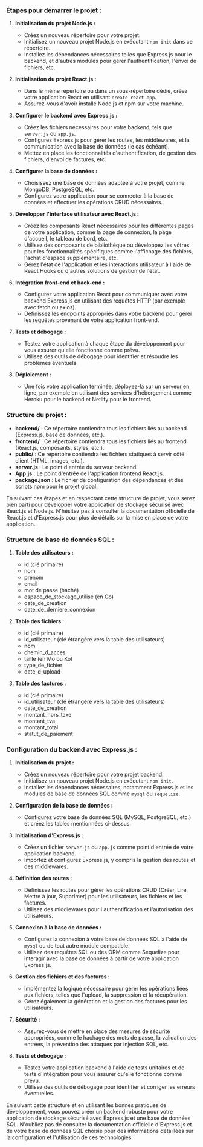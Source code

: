 
### Étapes pour démarrer le projet :

1. **Initialisation du projet Node.js :**
   - Créez un nouveau répertoire pour votre projet.
   - Initialisez un nouveau projet Node.js en exécutant `npm init` dans ce répertoire.
   - Installez les dépendances nécessaires telles que Express.js pour le backend, et d'autres modules pour gérer l'authentification, l'envoi de fichiers, etc.

2. **Initialisation du projet React.js :**
   - Dans le même répertoire ou dans un sous-répertoire dédié, créez votre application React en utilisant `create-react-app`.
   - Assurez-vous d'avoir installé Node.js et npm sur votre machine.

3. **Configurer le backend avec Express.js :**
   - Créez les fichiers nécessaires pour votre backend, tels que `server.js` ou `app.js`.
   - Configurez Express.js pour gérer les routes, les middlewares, et la communication avec la base de données (le cas échéant).
   - Mettez en place les fonctionnalités d'authentification, de gestion des fichiers, d'envoi de factures, etc.

4. **Configurer la base de données :**
   - Choisissez une base de données adaptée à votre projet, comme MongoDB, PostgreSQL, etc.
   - Configurez votre application pour se connecter à la base de données et effectuer les opérations CRUD nécessaires.

5. **Développer l'interface utilisateur avec React.js :**
   - Créez les composants React nécessaires pour les différentes pages de votre application, comme la page de connexion, la page d'accueil, le tableau de bord, etc.
   - Utilisez des composants de bibliothèque ou développez les vôtres pour les fonctionnalités spécifiques comme l'affichage des fichiers, l'achat d'espace supplémentaire, etc.
   - Gérez l'état de l'application et les interactions utilisateur à l'aide de React Hooks ou d'autres solutions de gestion de l'état.

6. **Intégration front-end et back-end :**
   - Configurez votre application React pour communiquer avec votre backend Express.js en utilisant des requêtes HTTP (par exemple avec fetch ou axios).
   - Définissez les endpoints appropriés dans votre backend pour gérer les requêtes provenant de votre application front-end.

7. **Tests et débogage :**
   - Testez votre application à chaque étape du développement pour vous assurer qu'elle fonctionne comme prévu.
   - Utilisez des outils de débogage pour identifier et résoudre les problèmes éventuels.

8. **Déploiement :**
   - Une fois votre application terminée, déployez-la sur un serveur en ligne, par exemple en utilisant des services d'hébergement comme Heroku pour le backend et Netlify pour le frontend.

### Structure du projet :

- **backend/** : Ce répertoire contiendra tous les fichiers liés au backend (Express.js, base de données, etc.).
- **frontend/** : Ce répertoire contiendra tous les fichiers liés au frontend (React.js, composants, styles, etc.).
- **public/** : Ce répertoire contiendra les fichiers statiques à servir côté client (HTML, images, etc.).
- **server.js** : Le point d'entrée du serveur backend.
- **App.js** : Le point d'entrée de l'application frontend React.js.
- **package.json** : Le fichier de configuration des dépendances et des scripts npm pour le projet global.

En suivant ces étapes et en respectant cette structure de projet, vous serez bien parti pour développer votre application de stockage sécurisé avec React.js et Node.js. N'hésitez pas à consulter la documentation officielle de React.js et d'Express.js pour plus de détails sur la mise en place de votre application.



### Structure de base de données SQL :

1. **Table des utilisateurs :**
   - id (clé primaire)
   - nom
   - prénom
   - email
   - mot de passe (haché)
   - espace_de_stockage_utilise (en Go)
   - date_de_creation
   - date_de_derniere_connexion

2. **Table des fichiers :**
   - id (clé primaire)
   - id_utilisateur (clé étrangère vers la table des utilisateurs)
   - nom
   - chemin_d_acces
   - taille (en Mo ou Ko)
   - type_de_fichier
   - date_d_upload

3. **Table des factures :**
   - id (clé primaire)
   - id_utilisateur (clé étrangère vers la table des utilisateurs)
   - date_de_creation
   - montant_hors_taxe
   - montant_tva
   - montant_total
   - statut_de_paiement

### Configuration du backend avec Express.js :

1. **Initialisation du projet :**
   - Créez un nouveau répertoire pour votre projet backend.
   - Initialisez un nouveau projet Node.js en exécutant `npm init`.
   - Installez les dépendances nécessaires, notamment Express.js et les modules de base de données SQL comme `mysql` ou `sequelize`.

2. **Configuration de la base de données :**
   - Configurez votre base de données SQL (MySQL, PostgreSQL, etc.) et créez les tables mentionnées ci-dessus.

3. **Initialisation d'Express.js :**
   - Créez un fichier `server.js` ou `app.js` comme point d'entrée de votre application backend.
   - Importez et configurez Express.js, y compris la gestion des routes et des middlewares.

4. **Définition des routes :**
   - Définissez les routes pour gérer les opérations CRUD (Créer, Lire, Mettre à jour, Supprimer) pour les utilisateurs, les fichiers et les factures.
   - Utilisez des middlewares pour l'authentification et l'autorisation des utilisateurs.

5. **Connexion à la base de données :**
   - Configurez la connexion à votre base de données SQL à l'aide de `mysql` ou de tout autre module compatible.
   - Utilisez des requêtes SQL ou des ORM comme Sequelize pour interagir avec la base de données à partir de votre application Express.js.

6. **Gestion des fichiers et des factures :**
   - Implémentez la logique nécessaire pour gérer les opérations liées aux fichiers, telles que l'upload, la suppression et la récupération.
   - Gérez également la génération et la gestion des factures pour les utilisateurs.

7. **Sécurité :**
   - Assurez-vous de mettre en place des mesures de sécurité appropriées, comme le hachage des mots de passe, la validation des entrées, la prévention des attaques par injection SQL, etc.

8. **Tests et débogage :**
   - Testez votre application backend à l'aide de tests unitaires et de tests d'intégration pour vous assurer qu'elle fonctionne comme prévu.
   - Utilisez des outils de débogage pour identifier et corriger les erreurs éventuelles.

En suivant cette structure et en utilisant les bonnes pratiques de développement, vous pouvez créer un backend robuste pour votre application de stockage sécurisé avec Express.js et une base de données SQL. N'oubliez pas de consulter la documentation officielle d'Express.js et de votre base de données SQL choisie pour des informations détaillées sur la configuration et l'utilisation de ces technologies.
